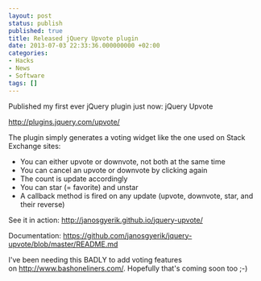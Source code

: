 ```yaml
---
layout: post
status: publish
published: true
title: Released jQuery Upvote plugin
date: 2013-07-03 22:33:36.000000000 +02:00
categories:
- Hacks
- News
- Software
tags: []
---
```

Published my first ever jQuery plugin just now: jQuery Upvote

http://plugins.jquery.com/upvote/

The plugin simply generates a voting widget like the one used on Stack Exchange sites:

- You can either upvote or downvote, not both at the same time
- You can cancel an upvote or downvote by clicking again
- The count is update accordingly
- You can star (= favorite) and unstar
- A callback method is fired on any update (upvote, downvote, star, and their reverse)

See it in action: http://janosgyerik.github.io/jquery-upvote/

Documentation: https://github.com/janosgyerik/jquery-upvote/blob/master/README.md

I've been needing this BADLY to add voting features on http://www.bashoneliners.com/. Hopefully that's coming soon too ;-)
